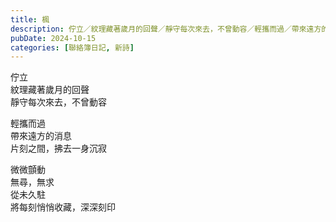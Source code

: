 ```yaml
---
title: 楓
description: 佇立／紋理藏著歲月的回聲／靜守每次來去，不曾動容／輕攜而過／帶來遠方的消息／片刻之間，拂去一身沉寂／微微顫動／無尋，無求／從未久駐／將每刻悄悄收藏，深深刻印
pubDate: 2024-10-15
categories: [聯絡簿日記, 新詩]
---
```


佇立  
紋理藏著歲月的回聲  
靜守每次來去，不曾動容

輕攜而過  
帶來遠方的消息  
片刻之間，拂去一身沉寂

微微顫動  
無尋，無求  
從未久駐  
將每刻悄悄收藏，深深刻印
